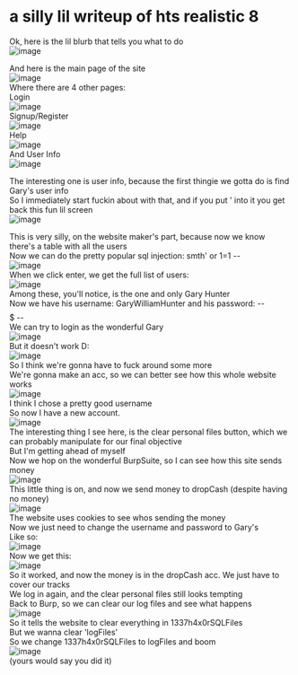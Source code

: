 # a silly lil writeup of hts realistic 8  

Ok, here is the lil blurb that tells you what to do  
![image](https://github.com/saltytine/hts-realistic-4/assets/156854448/5ba41e45-4646-442e-a4d1-be1460b8f3d9)

And here is the main page of the site  
![image](https://github.com/saltytine/hts-realistic-4/assets/156854448/bec95660-9455-40c2-816a-3e46e3ada10b)  
Where there are 4 other pages:  
Login  
![image](https://github.com/saltytine/hts-realistic-4/assets/156854448/55f29dba-7f85-45b3-b6b7-46bf10543a5c)  
Signup/Register  
![image](https://github.com/saltytine/hts-realistic-4/assets/156854448/9720d6b2-bb32-4699-92a2-ae7f74da6be8)  
Help  
![image](https://github.com/saltytine/hts-realistic-4/assets/156854448/f9dd3093-8308-4d69-b9ab-0870383afc81)  
And User Info  
![image](https://github.com/saltytine/hts-realistic-4/assets/156854448/325a4bb2-53de-4fcf-9357-d2f43a9b7f53)  

The interesting one is user info, because the first thingie we gotta do is find Gary's user info  
So I immediately start fuckin about with that, and if you put ' into it you get back this fun lil screen  
![image](https://github.com/saltytine/hts-realistic-4/assets/156854448/82d51d8e-ca2f-40ef-9c23-525feaffcf11)  

This is very silly, on the website maker's part, because now we know there's a table with all the users  
Now we can do the pretty popular sql injection: smth' or 1=1 --  
![image](https://github.com/saltytine/hts-realistic-4/assets/156854448/558ee349-4e58-4b39-b92b-ec82015e73d7)  
When we click enter, we get the full list of users:  
![image](https://github.com/saltytine/hts-realistic-4/assets/156854448/0177827e-0ee3-47a4-9bcf-34d6ff5e0c14)  
Among these, you'll notice, is the one and only Gary Hunter  
Now we have his username: GaryWilliamHunter and his password: -- $$$$$ --  
We can try to login as the wonderful Gary  
![image](https://github.com/saltytine/hts-realistic-4/assets/156854448/4ac027f2-0370-4bde-b287-d850364aa9a8)  
But it doesn't work D:  
![image](https://github.com/saltytine/hts-realistic-4/assets/156854448/b43f9a6d-980f-4708-983f-8beaf891c349)  
So I think we're gonna have to fuck around some more  
We're gonna make an acc, so we can better see how this whole website works  
![image](https://github.com/saltytine/hts-realistic-4/assets/156854448/ab5336a5-8bdb-4fd3-bc6f-c81c33b5bf9a)  
I think I chose a pretty good username  
So now I have a new account.  
![image](https://github.com/saltytine/hts-realistic-4/assets/156854448/44834ea7-ed3b-4d64-acbb-2706d8443d91)  
The interesting thing I see here, is the clear personal files button, which we can probably manipulate for our final objective  
But I'm getting ahead of myself  
Now we hop on the wonderful BurpSuite, so I can see how this site sends money  
![image](https://github.com/saltytine/hts-realistic-4/assets/156854448/f3fa5ca3-9032-46a4-95d6-eb074d6a9298)  
This little thing is on, and now we send money to dropCash (despite having no money)  
![image](https://github.com/saltytine/hts-realistic-4/assets/156854448/b037a0a7-af71-4ff9-804a-7eb2a3beacd7)  
The website uses cookies to see whos sending the money  
Now we just need to change the username and password to Gary's  
Like so:  
![image](https://github.com/saltytine/hts-realistic-4/assets/156854448/e615a165-e05a-43ab-8e95-032f739c7a64)  
Now we get this:  
![image](https://github.com/saltytine/hts-realistic-4/assets/156854448/8406bae4-784a-4cf4-ae08-30e37e35e4b2)  
So it worked, and now the money is in the dropCash acc. We just have to cover our tracks  
We log in again, and the clear personal files still looks tempting  
Back to Burp, so we can clear our log files and see what happens  
![image](https://github.com/saltytine/hts-realistic-4/assets/156854448/6a8bc8d2-cd33-4d5d-b01b-6d24896d1695)  
So it tells the website to clear everything in 1337h4x0rSQLFiles  
But we wanna clear 'logFiles'  
So we change 1337h4x0rSQLFiles to logFiles and boom  
![image](https://github.com/saltytine/hts-realistic-4/assets/156854448/fe2e58a3-53c2-4961-85fc-e988e017e221)  
(yours would say you did it)  
